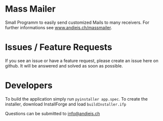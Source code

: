 # Mass Mailer
Small Programm to easily send customized Mails to many receivers. For further informations see www.andieis.ch/massmailer.

# Issues / Feature Requests
If you see an issue or have a feature request, please create an issue here on github. It will be answered and solved as soon as possible.

# Developers
To build the application simply run ```pyinstaller app.spec```. To create the installer, download InstallForge and load ```buildInstaller.ifp```

Questions can be submitted to info@andieis.ch
